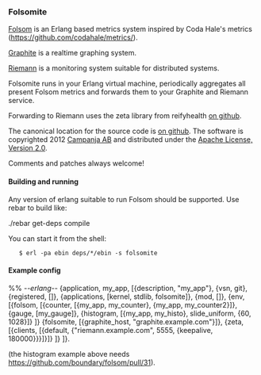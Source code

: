 ### Folsomite

[Folsom][1] is an Erlang based metrics system inspired by Coda Hale's
metrics (https://github.com/codahale/metrics/).

[Graphite][2] is a realtime graphing system.

[Riemann][3] is a monitoring system suitable for distributed systems.


Folsomite runs in your Erlang virtual machine, periodically aggregates
all present Folsom metrics and forwards them to your Graphite and
Riemann service.


Forwarding to Riemann uses the zeta library from reifyhealth [on
github][4].

The canonical location for the source code is [on github][5]. The
software is copyrighted 2012 [Campanja AB][6] and distributed under
the [Apache License, Version 2.0][7].


Comments and patches always welcome!


[1]: https://github.com/boundary/folsom
[2]: http://graphite.wikidot.com/
[3]: http://aphyr.github.com/riemann/clients.html
[4]: https://github.com/reifyhealth/zeta
[5]: https://github.com/campanja/folsomite/
[6]: http://www.campanja.com/
[7]: http://www.apache.org/licenses/LICENSE-2.0.html


#### Building and running

Any version of erlang suitable to run Folsom should be supported. Use
rebar to build like:

  ./rebar get-deps compile

You can start it from the shell:

       $ erl -pa ebin deps/*/ebin -s folsomite

#### Example config

  %% -*-erlang-*-
  {application, my_app,
   [{description, "my_app"},
    {vsn, git},
    {registered, []},
    {applications, [kernel,
                    stdlib,
                    folsomite]},
    {mod, []},
    {env,
     [{folsom, [{counter, [{my_app, my_counter}, {my_app, my_counter2}]},
                {gauge, [my_gauge]},
                {histogram, [{my_app, my_histo}, slide_uniform, {60, 1028}]}
               ]}
      {folsomite,
       [{graphite_host, "graphite.example.com"}]},
      {zeta,
       [{clients,
         [{default,
           {"riemann.example.com", 5555, {keepalive, 180000}}}]}]}
     ]}
   ]}.

(the histogram example above needs https://github.com/boundary/folsom/pull/31).
